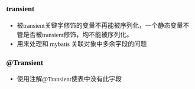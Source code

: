 <span  style="font-family: Simsun,serif; font-size: 17px; ">

### transient

- 被transient关键字修饰的变量不再能被序列化，一个静态变量不管是否被transient修饰，均不能被序列化。
- 用来处理和 mybatis 关联对象中多余字段的问题

### @Transient

- 使用注解@Transient使表中没有此字段

</span>